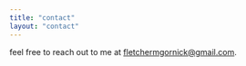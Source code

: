 ```yaml
---
title: "contact"
layout: "contact"
---
```

feel free to reach out to me at [fletchermgornick@gmail.com](mailto:fletchermgornick@gmail.com).
